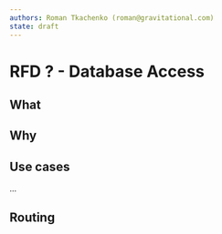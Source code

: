 ```yaml
---
authors: Roman Tkachenko (roman@gravitational.com)
state: draft
---
```


# RFD ? - Database Access

## What


## Why


## Use cases


...

## Routing
